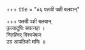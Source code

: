+++
title = "०६ पतत्री पक्षी बलवान्"

+++
पतत्री पक्षी बलवान्  
कृत्यादूषिः सपत्नहा ।  
नितत्निर् विश्वभेषज  
उग्र आपतिको मणिः ॥